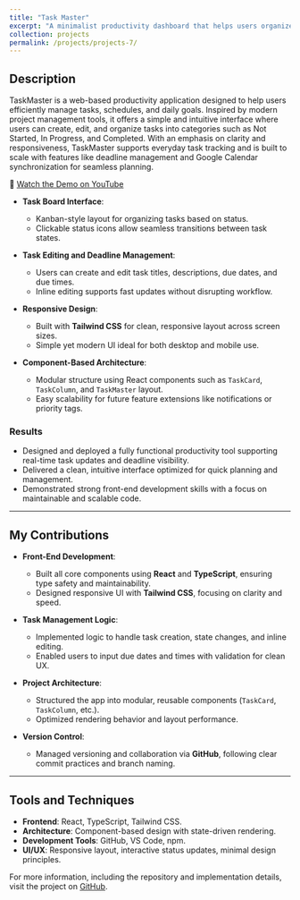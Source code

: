 ```yaml
---
title: "Task Master"
excerpt: "A minimalist productivity dashboard that helps users organize and manage tasks with status tracking and deadline features."
collection: projects
permalink: /projects/projects-7/
---
```



## Description
TaskMaster is a web-based productivity application designed to help users efficiently manage tasks, schedules, and daily goals. Inspired by modern project management tools, it offers a simple and intuitive interface where users can create, edit, and organize tasks into categories such as Not Started, In Progress, and Completed. With an emphasis on clarity and responsiveness, TaskMaster supports everyday task tracking and is built to scale with features like deadline management and Google Calendar synchronization for seamless planning.

🎥 [Watch the Demo on YouTube](https://youtu.be/HZfL9kTzoGs)

- **Task Board Interface**:
  - Kanban-style layout for organizing tasks based on status.
  - Clickable status icons allow seamless transitions between task states.
  
- **Task Editing and Deadline Management**:
  - Users can create and edit task titles, descriptions, due dates, and due times.
  - Inline editing supports fast updates without disrupting workflow.

- **Responsive Design**:
  - Built with **Tailwind CSS** for clean, responsive layout across screen sizes.
  - Simple yet modern UI ideal for both desktop and mobile use.

- **Component-Based Architecture**:
  - Modular structure using React components such as `TaskCard`, `TaskColumn`, and `TaskMaster` layout.
  - Easy scalability for future feature extensions like notifications or priority tags.

### Results
- Designed and deployed a fully functional productivity tool supporting real-time task updates and deadline visibility.
- Delivered a clean, intuitive interface optimized for quick planning and management.
- Demonstrated strong front-end development skills with a focus on maintainable and scalable code.

---

## My Contributions

- **Front-End Development**:
  - Built all core components using **React** and **TypeScript**, ensuring type safety and maintainability.
  - Designed responsive UI with **Tailwind CSS**, focusing on clarity and speed.

- **Task Management Logic**:
  - Implemented logic to handle task creation, state changes, and inline editing.
  - Enabled users to input due dates and times with validation for clean UX.

- **Project Architecture**:
  - Structured the app into modular, reusable components (`TaskCard`, `TaskColumn`, etc.).
  - Optimized rendering behavior and layout performance.

- **Version Control**:
  - Managed versioning and collaboration via **GitHub**, following clear commit practices and branch naming.

---

## Tools and Techniques

- **Frontend**: React, TypeScript, Tailwind CSS.
- **Architecture**: Component-based design with state-driven rendering.
- **Development Tools**: GitHub, VS Code, npm.
- **UI/UX**: Responsive layout, interactive status updates, minimal design principles.


For more information, including the repository and implementation details, visit the project on [GitHub](https://github.com/sbaek21/SchedulerProductivity).
